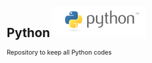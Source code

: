  # Python <img src="https://github.com/Saptarshidas131/Python/blob/main/python-logo.png">
Repository to keep all Python codes
